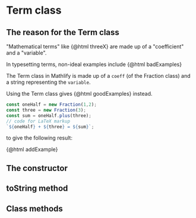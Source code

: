 <script>
    import { Fraction, Term } from '../../../../mathlify/src/index';
    import { math } from '$lib/math';
    const threeX = math('3x');
    const badExamples = math('0x, \\allowbreak 1\\sin x, \\allowbreak -1\\ln 2', {noLineBreak: false});
    const t1 = new Term(0, 'x');
    const t2 = new Term(1, '\\sin x');
    const t3 = new Term(-1, '\\ln 2');
    const t4 = new Term(new Fraction(1,2), 'y');
    const t5 = new Term(1); // "constant" term with an empty string as the variable
    const goodExamples = math(`
        ${t1}, \\allowbreak
        ${t2}, \\allowbreak
        ${t3}
    `, {noLineBreak: false});
    const oneHalf = new Fraction(1,2);
    const three = new Fraction(3);
    const sum = oneHalf.plus(three);
    const addExample = math(`${oneHalf}+${three}=${sum}`);
</script>

# Term class

## The reason for the Term class

"Mathematical terms" like {@html threeX}
are made up of a "coefficient" and a "variable".

In typesetting terms, non-ideal examples include
{@html badExamples}

The Term class in Mathlify is made up of a
`coeff` (of the Fraction class) and a string representing
the `variable`.

Using the Term class gives {@html goodExamples} instead.

```js
const oneHalf = new Fraction(1,2);
const three = new Fraction(3);
const sum = oneHalf.plus(three);
// code for LaTeX markup
`${oneHalf} + ${three} = ${sum}`;
```

to give the following result:

{@html addExample}

## The constructor

## toString method

## Class methods